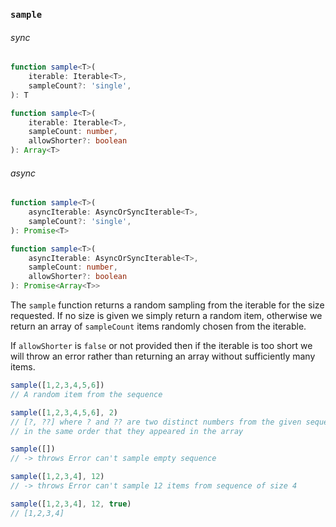 ### `sample`

###### sync

```ts
function sample<T>(
    iterable: Iterable<T>,
    sampleCount?: 'single',
): T

function sample<T>(
    iterable: Iterable<T>,
    sampleCount: number,
    allowShorter?: boolean
): Array<T>
```

###### async

```ts
function sample<T>(
    asyncIterable: AsyncOrSyncIterable<T>,
    sampleCount?: 'single',
): Promise<T>

function sample<T>(
    asyncIterable: AsyncOrSyncIterable<T>,
    sampleCount: number,
    allowShorter?: boolean
): Promise<Array<T>>
```

The `sample` function returns a random sampling from the iterable for the size
requested. If no size is given we simply return a random item, otherwise we return
an array of `sampleCount` items randomly chosen from the iterable.

If `allowShorter` is `false` or not provided then if the iterable is too short we
will throw an error rather than returning an array without sufficiently many items.

```js
sample([1,2,3,4,5,6])
// A random item from the sequence

sample([1,2,3,4,5,6], 2)
// [?, ??] where ? and ?? are two distinct numbers from the given sequence
// in the same order that they appeared in the array

sample([])
// -> throws Error can't sample empty sequence

sample([1,2,3,4], 12)
// -> throws Error can't sample 12 items from sequence of size 4

sample([1,2,3,4], 12, true)
// [1,2,3,4]
```
